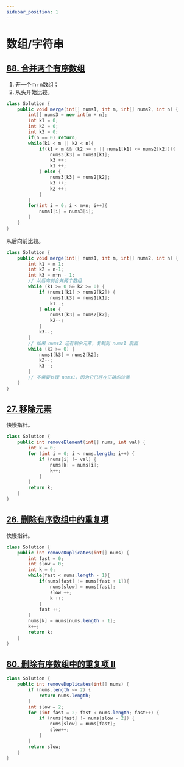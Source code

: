 ```yaml
---
sidebar_position: 1
---
```


# 数组/字符串

## [88. 合并两个有序数组](https://leetcode.cn/problems/merge-sorted-array/)

1. 开一个m+n数组；
2. 从头开始比较。

```java
class Solution {
    public void merge(int[] nums1, int m, int[] nums2, int n) {
        int[] nums3 = new int[m + n];
        int k1 = 0;
        int k2 = 0;
        int k3 = 0;
        if(n == 0) return;
        while(k1 < m || k2 < n){
            if(k1 < m && (k2 >= n || nums1[k1] <= nums2[k2])){
                nums3[k3] = nums1[k1];
                k3 ++;
                k1 ++;
            } else {
                nums3[k3] = nums2[k2];
                k3 ++;
                k2 ++;
            }
        }
        for(int i = 0; i < m+n; i++){
            nums1[i] = nums3[i];
        }
    }
}
```

从后向前比较。

```java
class Solution {
    public void merge(int[] nums1, int m, int[] nums2, int n) {
        int k1 = m-1;
        int k2 = n-1;
        int k3 = m+n - 1;
        // 从后向前合并两个数组
        while (k1 >= 0 && k2 >= 0) {
            if (nums1[k1] > nums2[k2]) {
                nums1[k3] = nums1[k1];
                k1--;
            } else {
                nums1[k3] = nums2[k2];
                k2--;
            }
            k3--;
        }
        // 如果 nums2 还有剩余元素，复制到 nums1 前面
        while (k2 >= 0) {
            nums1[k3] = nums2[k2];
            k2--;
            k3--;
        }
        // 不需要处理 nums1，因为它已经在正确的位置
    }
}
```

## [27. 移除元素](https://leetcode.cn/problems/remove-element/)

快慢指针。

```java
class Solution {
    public int removeElement(int[] nums, int val) {
        int k = 0;
        for (int i = 0; i < nums.length; i++) {
            if (nums[i] != val) {
                nums[k] = nums[i];
                k++;
            }
        }
        return k;
    }
}
```

## [26. 删除有序数组中的重复项](https://leetcode.cn/problems/remove-duplicates-from-sorted-array/)

快慢指针。

```java
class Solution {
    public int removeDuplicates(int[] nums) {
        int fast = 0;
        int slow = 0;
        int k = 0;
        while(fast < nums.length - 1){
            if(nums[fast] != nums[fast + 1]){
                nums[slow] = nums[fast];
                slow ++;
                k ++;
            }
            fast ++;
        }
        nums[k] = nums[nums.length - 1];
        k++; 
        return k;
    }
}
```

## [80. 删除有序数组中的重复项 II](https://leetcode.cn/problems/remove-duplicates-from-sorted-array-ii/)

```java
class Solution {
    public int removeDuplicates(int[] nums) {
        if (nums.length <= 2) {
            return nums.length;
        }
        int slow = 2;
        for (int fast = 2; fast < nums.length; fast++) {
            if (nums[fast] != nums[slow - 2]) {
                nums[slow] = nums[fast]; 
                slow++;
            }
        }
        return slow;
    }
}
```



